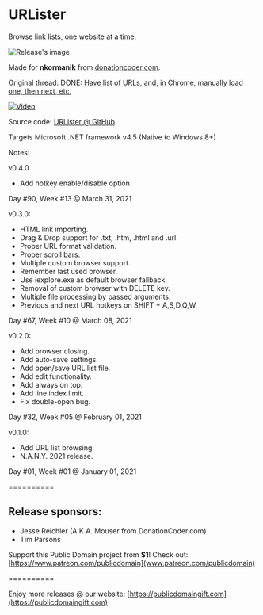 # URLister
Browse link lists, one website at a time.

![Release's image](https://user-images.githubusercontent.com/54631779/110376761-f5283700-8029-11eb-8a7c-0889a46feee8.png)

Made for **nkormanik** from [donationcoder.com](https://www.donationcoder.com).

Original thread: [DONE: Have list of URLs, and, in Chrome, manually load one, then next, etc.](https://www.donationcoder.com/forum/index.php?topic=34285.0)

[![Video](http://img.youtube.com/vi/UMMSlgbdgSg/0.jpg)](http://www.youtube.com/watch?v=UMMSlgbdgSg "Usage video")

Source code: [URLister @ GitHub](https://github.com/publicdomain/urlister)

Targets Microsoft .NET framework v4.5 (Native to Windows 8+)

Notes:

v0.4.0
- Add hotkey enable/disable option.

Day #90, Week #13 @ March 31, 2021

v0.3.0:
- HTML link importing.
- Drag & Drop support for .txt, .htm, .html and .url.
- Proper URL format validation.
- Proper scroll bars.
- Multiple custom browser support.
- Remember last used browser.
- Use iexplore.exe as default browser fallback.
- Removal of custom browser with DELETE key.
- Multiple file processing by passed arguments.
- Previous and next URL hotkeys on SHIFT + A,S,D,Q,W.

Day #67, Week #10 @ March 08, 2021

v0.2.0: 
- Add browser closing.
- Add auto-save settings.
- Add open/save URL list file.
- Add edit functionality.
- Add always on top.
- Add line index limit.
- Fix double-open bug.

Day #32, Week #05 @ February 01, 2021

v0.1.0:
- Add URL list browsing.
- N.A.N.Y. 2021 release.

Day #01, Week #01 @ January 01, 2021

==========

## Release sponsors:

* Jesse Reichler (A.K.A. Mouser from DonationCoder.com)
* Tim Parsons

Support this Public Domain project from **$1**! Check out: [https://www.patreon.com/publicdomain](www.patreon.com/publicdomain)

==========

Enjoy more releases @ our website: [https://publicdomaingift.com](https://publicdomaingift.com)